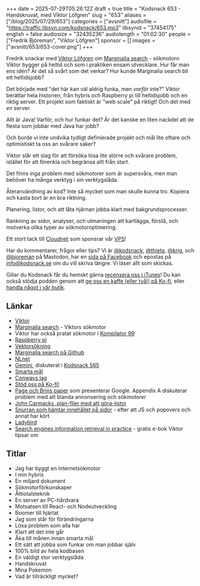 +++
date = 2025-07-29T05:26:12Z
draft = true
title = "Kodsnack 653 - Handskruvat, med Viktor Löfgren"
slug = "653"
aliases = ["/blog/2025/07/29/653"]
categories = ["avsnitt"]
audiofile = "https://traffic.libsyn.com/kodsnack/653.mp3"
libsynid = "37454175"
english = false
audiosize = "32435236"
audiolength = "01:02:30"
people = ["Fredrik Björeman", "Viktor Löfgren"]
sponsor = []
images = ["avsnitt/653/653-cover.png"]
+++

Fredrik snackar med [Viktor Löfgren](https://www.marginalia.nu/) om [Marginalia search](https://marginalia-search.com/) - sökmotorn Viktor bygger på heltid och som i praktiken ensam utvecklare. Hur får man ens idén? Är det så svårt som det verkar? Hur kunde Marginalia search bli ett heltidsjobb?

Det började med "det här kan väl aldrig funka, men *varför* inte?" Viktor berättar hela historien, från hybris och Raspberry pi till heltidsjobb och en riktig server. Ett projekt som faktiskt är "web scale" på riktigt! Och det med *en* server.

Allt är Java! Varför, och hur funkar det? Är det kanske en liten nackdel att de flesta som jobbar med Java har jobb?

Och borde vi inte undvika tydligt definierade projekt och mål lite oftare och optimistiskt ta oss an svårare saker?

Viktor slår ett slag för att försöka lösa lite större och svårare problem, istället för att förenkla och begränsa allt från start.

Det finns inga problem med sökmotorer som är supersvåra, men man behöver ha många verktyg i sin verktygslåda.

Återanvändning av kod? Inte så mycket som man skulle kunna tro. Kopiera och kasta bort är en bra riktning.

Planering, listor, och att låta hjärnan jobba klart med bakgrundsprocesser.

Rankning av sidor, analyser, och utmaningen att kartlägga, förstå, och motverka olika typer av sökmotoroptimering.

Ett stort tack till [Cloudnet](https://www.cloudnet.se) som sponsrar vår [VPS](https://en.wikipedia.org/wiki/Virtual_private_server)!

Har du kommentarer, frågor eller tips? Vi är [@kodsnack](https://social.podsnack.se/@kodsnack), [@thieta](https://6510.nu/@thieta), [@krig](https://6510.nu/@krig), och [@bjoreman](https://toot.cafe/@bjoreman) på Mastodon, har en [sida på Facebook](https://www.facebook.com/) och epostas på [info@kodsnack.se](mailto:info@kodsnack.se) om du vill skriva längre. Vi läser allt som skickas.

Gillar du Kodsnack får du hemskt gärna [recensera oss i iTunes](https://itunes.apple.com/se/podcast/kodsnack/id561631498?l=en)! Du kan också stödja podden genom att <a href="https://ko-fi.com/kodsnack" rel="payment">ge oss en kaffe (eller två!) på Ko-fi</a>, eller [handla något i vår butik](https://shop.spreadshirt.se/kodsnack/).

## Länkar
* [Viktor](https://www.marginalia.nu/)
* [Marginalia search](https://marginalia-search.com/) - Viktors sökmotor
* Viktor har också pratat sökmotor i [Kompilator 99](https://kompilator.se/99)
* [Raspberry pi](https://en.wikipedia.org/wiki/Raspberry_Pi)
* [Vektorsökning](https://en.wikipedia.org/wiki/Vector_database)
* [Marginalia search på Github](https://github.com/MarginaliaSearch/MarginaliaSearch)
* [NLnet](https://en.wikipedia.org/wiki/NLnet)
* [Gemini](https://en.wikipedia.org/wiki/Gemini_%28protocol%29), diskuterat i [Kodsnack 565](https://kodsnack.se/565/)
* [Smarta mål](https://en.wikipedia.org/wiki/SMART_criteria)
* [Conways lag](https://en.wikipedia.org/wiki/Conway%27s_law)
* [Stöd oss på Ko-fi!](https://ko-fi.com/kodsnack)
* [Page och Brins paper](http://infolab.stanford.edu/~backrub/google.html) som presenterar Google. Appendix A diskuterar problem med att blanda annonsering och sökmotorer
* [John Carmacks .plan-filer med att göra-listor](https://raw.githubusercontent.com/ESWAT/john-carmack-plan-archive/refs/heads/master/by_year/johnc_plan_1996.txt)
* [Snurran som hämtar innehållet på sidor](https://www.marginalia.nu/log/a_121_profiling_websites/) - efter att JS och popovers och annat har kört
* [Ladybird](https://ladybird.org/)
* [Search engines information retrieval in practice](https://ciir.cs.umass.edu/irbook/) - gratis e-bok Viktor tipsar om

## Titlar
* Jag har byggt en internetsökmotor
* I min hybris
* En miljard dokument
* Sökmotorförkunskaper
* Åttiotalsteknik
* En server av PC-hårdvara
* Motsatsen till React- och Nodeutveckling
* Boomer till hjärtat
* Jag som står för förändringarna
* Lösa problem som alla har
* Klart att det inte går
* Åka till månen innan smarta mål
* Ett sätt att jobba som funkar om man jobbar själv
* 100% bild av hela kodbasen
* En väldigt stor verktygslåda
* Handskruvat
* Mina Pokemon
* Vad är tillräckligt mycket?